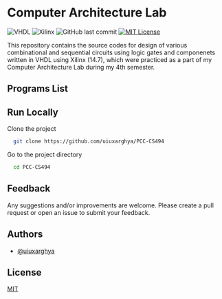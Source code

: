 # Computer Architecture Lab

![VHDL](https://img.shields.io/badge/VHDL-informational?style=flat&logo=VHDL&logoColor=white&color=007396)
![Xilinx](https://img.shields.io/badge/Xilinx-14.7-informational?style=flat&logo=data:image/svg+xml;base64,PHN2ZyByb2xlPSJpbWciIHZpZXdCb3g9IjAgMCAyNCAyNCIgeG1sbnM9Imh0dHA6Ly93d3cudzMub3JnLzIwMDAvc3ZnIiBmaWxsPSIjZWUzMTI0Ij4KICA8dGl0bGU+WGlsaW54PC90aXRsZT4KICA8cGF0aAogICAgZD0ibTggMTggNS4yNDEgNkg1LjU4NkwuMzQ1IDE4bDUuMjQxLTZMLjM0NSA2bDUuMjQxLTZoNy42NTVMOCA2bDUuMjQxIDZMOCAxOHpNMjMuNjU1IDBIMTMuMjQxbDUuMjQxIDYgNS4xNzMtNnpNMTMuMjQxIDI0aDEwLjQxNGwtNS4xNzItNi01LjI0MiA2eiIgLz4KPC9zdmc+&logoColor=white&color=ee3124)
![GitHub last commit](https://img.shields.io/github/last-commit/uiuxarghya/PCC-CS492?label=Last%20Updated)
[![MIT License](https://img.shields.io/badge/License-MIT-green.svg)](https://choosealicense.com/licenses/mit/)

This repository contains the source codes for design of various combinational and sequential circuits using logic gates and componenets written in VHDL using Xilinx (14.7), which were practiced as a part of my Computer Architecture Lab during my 4th semester.

## Programs List

## Run Locally

Clone the project

```bash
  git clone https://github.com/uiuxarghya/PCC-CS494
```

Go to the project directory

```bash
  cd PCC-CS494
```

## Feedback

Any suggestions and/or improvements are welcome. Please create a pull request or open an issue to submit your feedback.

## Authors

- [@uiuxarghya](https://www.github.com/uiuxarghya)
  
## License

[MIT](./LICENSE)
